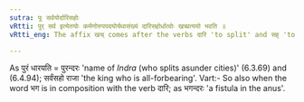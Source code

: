 ```yaml
---
sutra: पूः सर्वयोर्दारिसहोः
vRtti: पुर् सर्व इत्येतयोः कर्मणोरुपपदयोर्यथासंख्यं दारिसहोर्धात्वोः खच्प्रत्ययो भवति ॥
vRtti_eng: The affix खच् comes after the verbs दारि 'to split' and सह् 'to bear' when respectively in composition with the words पुर् 'a city' and सर्व 'all', as objects.

---
```

As पुरं धारयति = पुरन्दरः 'name of _Indra_ (who splits asunder cities)' (6.3.69) and (6.4.94); सर्वंसहो राजा 'the king who is all-forbearing'.
Vart:- So also when the word भग is in composition with the verb दारि; as भगन्दरः 'a fistula in the anus'.